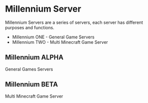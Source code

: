 # Millennium Server
 
 Millennium Servers are a series of servers, each server has different purposes and functions.
 
 - Millennium ONE - General Game Servers
 - Millennium TWO - Multi Minecraft Game Server
 
## Millennium ALPHA
 General Games Servers
## Millennium BETA
 Multi Minecraft Game Server
